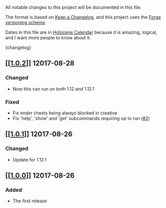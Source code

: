 All notable changes to this project will be documented in this file.

The format is based on [Keep a Changelog], and this project uses the [Forge versioning scheme].

Dates in this file are in [Holocene Calendar] because it is amazing, logical, and I want more people to know about it.

{changelog}
## [[[1.0.2](https://github.com/necauqua/subpocket/tree/54cb8d17b94face01369ddb814a3505e944fccb7)]] 12017-08-28
### Changed
  - Now this can run on both 1.12 and 1.12.1
### Fixed
  - Fix ender chests being always blocked in creative
  - Fix 'help', 'show' and 'get' subcommands requiring op to run ([#2](https://github.com/necauqua/subpocket/issues/2))

## [[[1.0.1](https://github.com/necauqua/subpocket/tree/64e9799ace1f255dd1fb10ab123b7fb6e0081116)]] 12017-08-26
### Changed
  - Update for 1.12.1

## [[[1.0.0](https://github.com/necauqua/subpocket/tree/d7863060181a265b707db7848d68b9c583cacbc5)]] 12017-08-26
### Added
  - The first release

[Forge versioning scheme]: https://mcforge.readthedocs.io/en/latest/conventions/versioning/ "Forge versioning scheme"
[Keep a Changelog]: https://keepachangelog.com/en/1.0.0/ "Keep a Changelog"
[Holocene Calendar]: https://en.wikipedia.org/wiki/Holocene_calendar "Holocene Calendar"
